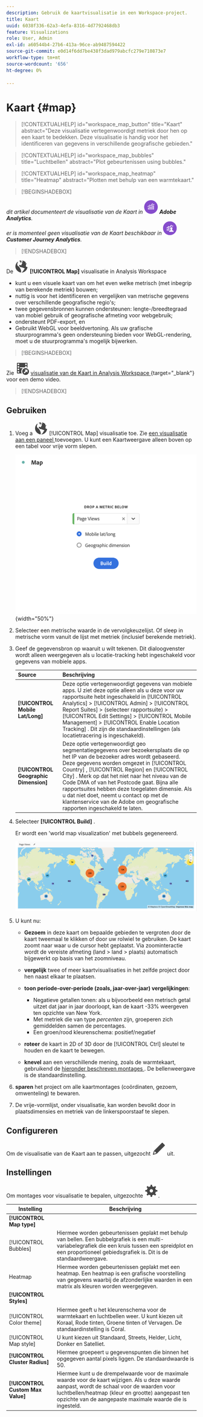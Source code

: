 ```yaml
---
description: Gebruik de kaartvisualisatie in een Workspace-project.
title: Kaart
uuid: 6038f336-62a3-4efa-8316-4d7792468db3
feature: Visualizations
role: User, Admin
exl-id: a60544b4-27b6-413a-96ce-ab9487594422
source-git-commit: e0d14f6dd7be438f3dad979abcfc279e710873e7
workflow-type: tm+mt
source-wordcount: '656'
ht-degree: 0%

---
```


# Kaart {#map}

<!-- markdownlint-disable MD034 -->

<!-- markdownlint-disable MD034 -->

>[!CONTEXTUALHELP]
>id="workspace_map_button"
>title="Kaart"
>abstract="Deze visualisatie vertegenwoordigt metriek door hen op een kaart te bedekken. Deze visualisatie is handig voor het identificeren van gegevens in verschillende geografische gebieden."

<!-- markdownlint-enable MD034 -->

<!-- markdownlint-disable MD034 -->

>[!CONTEXTUALHELP]
>id="workspace_map_bubbles"
>title="Luchtbellen"
>abstract="Plot gebeurtenissen using bubbles."

<!-- markdownlint-enable MD034 -->

<!-- markdownlint-disable MD034 -->

>[!CONTEXTUALHELP]
>id="workspace_map_heatmap"
>title="Heatmap"
>abstract="Plotten met behulp van een warmtekaart."

<!-- markdownlint-enable MD034 -->


>[!BEGINSHADEBOX]

_dit artikel documenteert de visualisatie van de Kaart in_ ![ AdobeAnalytics ](/help/assets/icons/AdobeAnalytics.svg) _**Adobe Analytics**._<br/>_er is momenteel geen visualisatie van de Kaart beschikbaar in_ ![ CustomerJourneyAnalytics ](/help/assets/icons/CustomerJourneyAnalytics.svg) _**Customer Journey Analytics**._

>[!ENDSHADEBOX]



De ![ Globe ](/help/assets/icons/Globe.svg) **[!UICONTROL Map]** visualisatie in Analysis Workspace

* kunt u een visuele kaart van om het even welke metrisch (met inbegrip van berekende metriek) bouwen;
* nuttig is voor het identificeren en vergelijken van metrische gegevens over verschillende geografische regio&#39;s;
* twee gegevensbronnen kunnen ondersteunen: lengte-/breedtegraad van mobiel gebruik of geografische afmeting voor webgebruik;
* ondersteunt PDF-export, en
* Gebruikt WebGL voor beeldvertoning. Als uw grafische stuurprogramma&#39;s geen ondersteuning bieden voor WebGL-rendering, moet u de stuurprogramma&#39;s mogelijk bijwerken.


>[!BEGINSHADEBOX]

Zie ![ VideoCheckedOut ](/help/assets/icons/VideoCheckedOut.svg) [ visualisatie van de Kaart in Analysis Workspace ](https://video.tv.adobe.com/v/23559/?quality=12){target="_blank"} voor een demo video.

>[!ENDSHADEBOX]


## Gebruiken

1. Voeg a ![ Kaart ](/help/assets/icons/Globe.svg) [!UICONTROL Map] visualisatie toe. Zie [ een visualisatie aan een paneel ](freeform-analysis-visualizations.md#add-visualizations-to-a-panel) toevoegen. U kunt een Kaartweergave alleen boven op een tabel voor vrije vorm slepen.

   ![ configuratie van de Kaart ](assets/map-configuration.png){width="50%"}

1. Selecteer een metrische waarde in de vervolgkeuzelijst. Of sleep in metrische vorm vanuit de lijst met metriek (inclusief berekende metriek).
1. Geef de gegevensbron op waaruit u wilt tekenen. Dit dialoogvenster wordt alleen weergegeven als u locatie-tracking hebt ingeschakeld voor gegevens van mobiele apps.

   | Source | Beschrijving |
   | --- | --- |
   | **[!UICONTROL Mobile Lat/Long]** | Deze optie vertegenwoordigt gegevens van mobiele apps. U ziet deze optie alleen als u deze voor uw rapportsuite hebt ingeschakeld in [!UICONTROL Analytics] > [!UICONTROL Admin] > [!UICONTROL Report Suites] > (selecteer rapportsuite) > [!UICONTROL Edit Settings] > [!UICONTROL Mobile Management] > [!UICONTROL Enable Location Tracking] . Dit zijn de standaardinstellingen (als locatietracering is ingeschakeld). |
   | **[!UICONTROL Geographic Dimension]** | Deze optie vertegenwoordigt geo segmentatiegegevens over bezoekersplaats die op het IP van de bezoeker adres wordt gebaseerd. Deze gegevens worden omgezet in [!UICONTROL Country] , [!UICONTROL Region] en [!UICONTROL City] . Merk op dat het niet naar het niveau van de Code DMA of van het Postcode gaat. Bijna alle rapportsuites hebben deze toegelaten dimensie. Als u dat niet doet, neemt u contact op met de klantenservice van de Adobe om geografische rapporten ingeschakeld te laten. |

1. Selecteer **[!UICONTROL Build]** .

   Er wordt een &#39;world map visualization&#39; met bubbels gegenereerd.

   ![](assets/bubble-world-view.png)

1. U kunt nu:

   * **Gezoem** in deze kaart om bepaalde gebieden te vergroten door de kaart tweemaal te klikken of door uw rolwiel te gebruiken. De kaart zoomt naar waar u de cursor hebt geplaatst. Via zoominteractie wordt de vereiste afmeting (land > land > plaats) automatisch bijgewerkt op basis van het zoomniveau.
   * **vergelijk** twee of meer kaartvisualisaties in het zelfde project door hen naast elkaar te plaatsen.
   * **toon periode-over-periode (zoals, jaar-over-jaar) vergelijkingen**:

      * Negatieve getallen tonen: als u bijvoorbeeld een metrisch getal uitzet dat jaar in jaar doorloopt, kan de kaart -33% weergeven ten opzichte van New York.
      * Met metriek die van type *percenten* zijn, groeperen zich gemiddelden samen de percentages.
      * Een groen/rood kleurenschema: positief/negatief

   * **roteer** de kaart in 2D of 3D door de [!UICONTROL Ctrl] sleutel te houden en de kaart te bewegen.

   * **knevel** aan een verschillende mening, zoals de warmtekaart, gebruikend de [ hieronder beschreven montages ](/help/analyze/analysis-workspace/visualizations/map-visualization.md#section_5F89C620A6AA42BC8E0955478B3A427E). De bellenweergave is de standaardinstelling.

1. **sparen** het project om alle kaartmontages (coördinaten, gezoem, omwenteling) te bewaren.
1. De vrije-vormlijst, onder visualisatie, kan worden bevolkt door in plaatsdimensies en metriek van de linkerspoorstaaf te slepen.



## Configureren

Om de visualisatie van de Kaart aan te passen, uitgezocht ![ geef ](/help/assets/icons/Edit.svg) uit.


## Instellingen

Om montages voor visualisatie te bepalen, uitgezochte ![ Plaatsend ](/help/assets/icons/Setting.svg).

| Instelling | Beschrijving |
|--- |--- |
| **[!UICONTROL Map type]** | |
| [!UICONTROL Bubbles] | Hiermee worden gebeurtenissen geplakt met behulp van bellen. Een bubbelgrafiek is een multi-variabelegrafiek die een kruis tussen een spreidplot en een proportioneel gebiedsgrafiek is. Dit is de standaardweergave. |
| Heatmap | Hiermee worden gebeurtenissen geplakt met een heatmap. Een heatmap is een grafische voorstelling van gegevens waarbij de afzonderlijke waarden in een matrix als kleuren worden weergegeven. |
| **[!UICONTROL Styles]** | |
| [!UICONTROL Color theme] | Hiermee geeft u het kleurenschema voor de warmtekaart en luchtbellen weer. U kunt kiezen uit Koraal, Rode tinten, Groene tinten of Vervagen. De standaardinstelling is Coral. |
| [!UICONTROL Map style] | U kunt kiezen uit Standaard, Streets, Helder, Licht, Donker en Satelliet. |
| **[!UICONTROL Cluster Radius]** | Hiermee groepeert u gegevenspunten die binnen het opgegeven aantal pixels liggen. De standaardwaarde is 50. |
| **[!UICONTROL Custom Max Value]** | Hiermee kunt u de drempelwaarde voor de maximale waarde voor de kaart wijzigen. Als u deze waarde aanpast, wordt de schaal voor de waarden voor luchtbellen/heatmap (kleur en grootte) aangepast ten opzichte van de aangepaste maximale waarde die is ingesteld. |

<!--
## Build a time-parting heatmap

Here is a video on the topic:

>[!VIDEO](https://video.tv.adobe.com/v/26991/?quality=12)

-->

